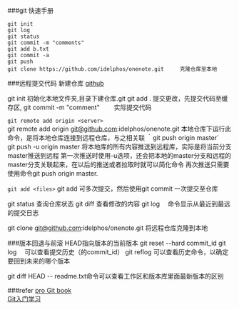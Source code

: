 
###git 快速手册
```
git init         
git log  
git status  
git commit -m "comments"  
git add b.txt  
git commit -a 
git push
git clone https://github.com/idelphos/onenote.git     克隆仓库至本地

```

###远程提交代码
新建仓库
[github](https://github.com/idelphos/onenote.git)

git init          初始化本地文件夹,目录下建仓库.git
git add .         提交更改，先提交代码至缓存区,
git commit -m "comment"   　　实际提交代码

`git remote add origin <server>`  
git remote add origin git@github.com:idelphos/onenote.git
本地仓库下运行此命令，是将本地仓库连接到远程仓库，与之相关联
｀git push origin master`  
git push -u origin master 将本地库的所有内容推送到远程库，实际是将当前分支master推送到远程
第一次推送时使用-u选项，还会把本地的master分支和远程的master分支关联起来，在以后的推送或者拉取时就可以简化命令
再次推送只需要使用命令git push origin master.


`git add <files>`
git add 可多次提交，然后使用git commit 一次提交至仓库



git status        查询仓库状态
git diff          查看修改的内容
git log　         命令显示从最近到最远的提交日志


git clone git@github.com:idelphos/onenote.git  将远程仓库克隆到本地


###版本回退与前滚
HEAD指向版本的当前版本
git reset --hard commit_id
git log 　可以查看提交历史（的commit_id）
git reflog 可以查看历史命令，以确定要回到未来的哪个版本


git diff HEAD -- readme.txt命令可以查看工作区和版本库里面最新版本的区别






###refer
[pro Git book](https://git-scm.com/book/zh/v2)  
[Git入门学习](http://www.liaoxuefeng.com/wiki/0013739516305929606dd18361248578c67b8067c8c017b000)


